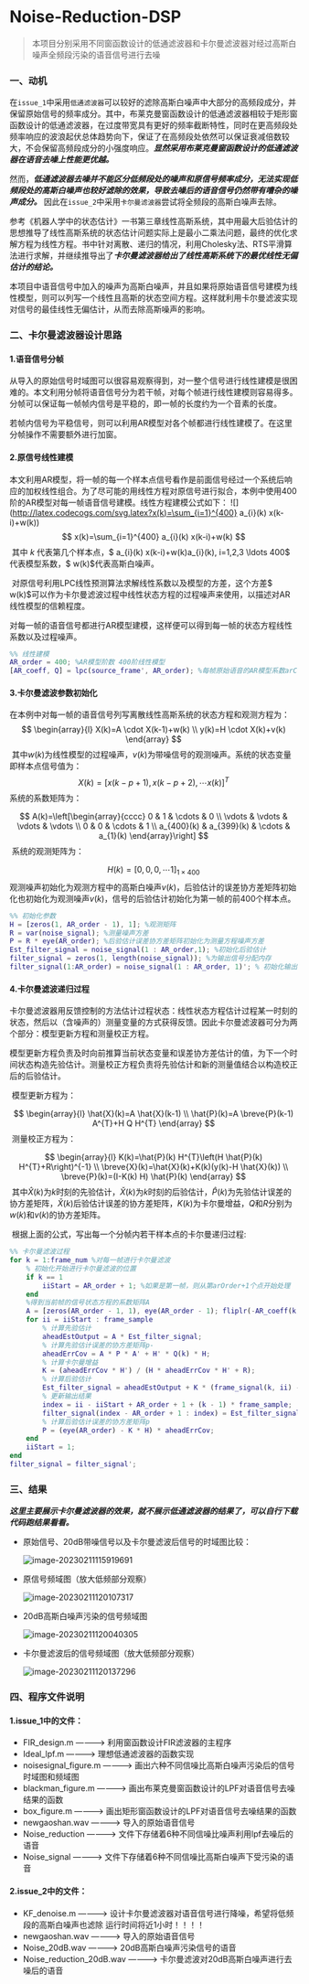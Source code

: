 # Noise-Reduction-DSP

> 本项目分别采用不同窗函数设计的低通滤波器和卡尔曼滤波器对经过高斯白噪声全频段污染的语音信号进行去噪

### 一、动机

​		在`issue_1`中采用`低通滤波器`可以较好的滤除高斯白噪声中大部分的高频段成分，并保留原始信号的频率成分。其中，布莱克曼窗函数设计的低通滤波器相较于矩形窗函数设计的低通滤波器，在过度带宽具有更好的频率截断特性，同时在更高频段处频率响应的波浪起伏总体趋势向下，保证了在高频段处依然可以保证衰减倍数较大，不会保留高频段成分的小强度响应。***显然采用布莱克曼窗函数设计的低通滤波器在语音去噪上性能更优越。***

​		然而，***低通滤波器去噪并不能区分低频段处的噪声和原信号频率成分，无法实现低频段处的高斯白噪声也较好滤除的效果，导致去噪后的语音信号仍然带有嘈杂的噪声成分。*** 因此在`issue_2`中采用`卡尔曼滤波器`尝试将全频段的高斯白噪声去除。

​		参考《机器人学中的状态估计》一书第三章线性高斯系统，其中用最大后验估计的思想推导了线性高斯系统的状态估计问题实际上是最小二乘法问题，最终的优化求解方程为线性方程。书中针对离散、递归的情况，利用Cholesky法、RTS平滑算法进行求解，并继续推导出了***卡尔曼滤波器给出了线性高斯系统下的最优线性无偏估计的结论。***

​		本项目中语音信号中加入的噪声为高斯白噪声，并且如果将原始语音信号建模为线性模型，则可以列写一个线性且高斯的状态空间方程。这样就利用卡尔曼滤波实现对信号的最佳线性无偏估计，从而去除高斯噪声的影响。

### 二、卡尔曼滤波器设计思路

#### 1.语音信号分帧

​		从导入的原始信号时域图可以很容易观察得到，对一整个信号进行线性建模是很困难的。本文利用分帧将语音信号分为若干帧，对每个帧进行线性建模则容易得多。分帧可以保证每一帧帧内信号是平稳的，即一帧的长度约为一个音素的长度。

​		若帧内信号为平稳信号，则可以利用AR模型对各个帧都进行线性建模了。在这里分帧操作不需要额外进行加窗。

#### 2.原信号线性建模

​		本文利用AR模型，将一帧的每一个样本点信号看作是前面信号经过一个系统后响应的加权线性组合。为了尽可能的用线性方程对原信号进行拟合，本例中使用400阶的AR模型对每一帧语音信号建模。线性方程建模公式如下：
![](http://latex.codecogs.com/svg.latex?x(k)=\sum_{i=1}^{400} a_{i}(k) x(k-i)+w(k))
$$
x(k)=\sum_{i=1}^{400} a_{i}(k) x(k-i)+w(k)
$$
​		其中 $k$ 代表第几个样本点，$ a_{i}(k) x(k-i)+w(k)a_{i}(k), i=1,2,3 \ldots 400$ 代表模型系数，$ w(k)$代表高斯白噪声。

​		对原信号利用LPC线性预测算法求解线性系数以及模型的方差，这个方差$ w(k)$可以作为卡尔曼滤波过程中线性状态方程的过程噪声来使用，以描述对AR线性模型的信赖程度。

​		对每一帧的语音信号都进行AR模型建模，这样便可以得到每一帧的状态方程线性系数以及过程噪声。

```matlab
%% 线性建模
AR_order = 400; %AR模型阶数 400阶线性模型
[AR_coeff, Q] = lpc(source_frame', AR_order); %每帧原始语音的AR模型系数arCoeff和过程噪声方差Q
```

#### 3.卡尔曼滤波参数初始化

​		在本例中对每一帧的语音信号列写离散线性高斯系统的状态方程和观测方程为：
$$
\begin{array}{l}
X(k)=A \cdot X(k-1)+w(k) \\
y(k)=H \cdot X(k)+v(k)
\end{array}
$$
​		其中$w(k)$为线性模型的过程噪声，$v(k)$为带噪信号的观测噪声。系统的状态变量即样本点信号值为：
$$
X(k)=[x(k-p+1), x(k-p+2), \cdots x(k)]^{T}
$$
​		系统的系数矩阵为：

$$
A(k)=\left[\begin{array}{cccc}
0 & 1 & \cdots & 0 \\
\vdots & \vdots & \vdots & \vdots \\
0 & 0 & \cdots & 1 \\
a_{400}(k) & a_{399}(k) & \cdots & a_{1}(k)
\end{array}\right]
$$
​		系统的观测矩阵为：

$$
H(k)=[0,0,0, \cdots 1]_{1 \times 400}
$$
​		观测噪声初始化为观测方程中的高斯白噪声$v(k)$，后验估计的误差协方差矩阵初始化也初始化为观测噪声$v(k)$，信号的后验估计初始化为第一帧的前400个样本点。

```matlab
%% 初始化参数
H = [zeros(1, AR_order - 1), 1]; %观测矩阵
R = var(noise_signal); %测量噪声方差
P = R * eye(AR_order); %后验估计误差协方差矩阵初始化为测量方程噪声方差
Est_filter_signal = noise_signal(1 : AR_order,1); %初始化后验估计
filter_signal = zeros(1, length(noise_signal)); %为输出信号分配内存
filter_signal(1:AR_order) = noise_signal(1 : AR_order, 1)'; % 初始化输出信
```

#### 4.卡尔曼滤波递归过程

​		卡尔曼滤波器用反馈控制的方法估计过程状态：线性状态方程估计过程某一时刻的状态，然后以（含噪声的）测量变量的方式获得反馈。因此卡尔曼滤波器可分为两个部分：模型更新方程和测量校正方程。

​		模型更新方程负责及时向前推算当前状态变量和误差协方差估计的值，为下一个时间状态构造先验估计。测量校正方程负责将先验估计和新的测量值结合以构造校正后的后验估计。

​		模型更新方程为：

$$
\begin{array}{l}
\hat{X}(k)=A \hat{X}(k-1) \\
\hat{P}(k)=A \breve{P}(k-1) A^{T}+H Q H^{T}
\end{array}
$$
​		测量校正方程为：

$$
\begin{array}{l}
K(k)=\hat{P}(k) H^{T}\left(H \hat{P}(k) H^{T}+R\right)^{-1} \\
\breve{X}(k)=\hat{X}(k)+K(k)(y(k)-H \hat{X}(k)) \\
\breve{P}(k)=(I-K(k) H) \hat{P}(k)
\end{array}
$$
​		其中$\hat{X}(k)$为$k$时刻的先验估计，$\breve{X}(k)$为$k$时刻的后验估计，$\hat{P}(k)$为先验估计误差的协方差矩阵，$\breve{X}(k)$后验估计误差的协方差矩阵，$K(k)$为卡尔曼增益，$Q$和$R$分别为$w(k)$和$v(k)$的协方差矩阵。

​		根据上面的公式，写出每一个分帧内若干样本点的卡尔曼递归过程:

```matlab
%% 卡尔曼滤波过程
for k = 1:frame_num %对每一帧进行卡尔曼滤波
	% 初始化开始进行卡尔曼滤波的位置
	if k == 1 
		iiStart = AR_order + 1; %如果是第一帧，则从第arOrder+1个点开始处理
	end
	%得到当前帧的信号状态方程的系数矩阵A
	A = [zeros(AR_order - 1, 1), eye(AR_order - 1); fliplr(-AR_coeff(k, 2 : end))]; % fliplr:左右翻转
	for ii = iiStart : frame_sample
		% 计算先验估计
		aheadEstOutput = A * Est_filter_signal; 
		% 计算先验估计误差的协方差矩阵p-
		aheadErrCov = A * P * A' + H' * Q(k) * H;
		% 计算卡尔曼增益
		K = (aheadErrCov * H') / (H * aheadErrCov * H' + R);
		% 计算后验估计
		Est_filter_signal = aheadEstOutput + K * (frame_signal(k, ii) - H * aheadEstOutput);
		% 更新输出结果
		index = ii - iiStart + AR_order + 1 + (k - 1) * frame_sample;
		filter_signal(index - AR_order + 1 : index) = Est_filter_signal';
		% 计算后验估计误差的协方差矩阵p
		P = (eye(AR_order) - K * H) * aheadErrCov;
	end
	iiStart = 1;
end
filter_signal = filter_signal';
```

### 三、结果

***这里主要展示卡尔曼滤波器的效果，就不展示低通滤波器的结果了，可以自行下载代码跑结果看看。***

- 原始信号、20dB带噪信号以及卡尔曼滤波后信号的时域图比较：

  ![image-20230211115919691](image_to_display/图片1.png)

- 原信号频域图（放大低频部分观察）

  ![image-20230211120107317](image_to_display/图片2.png)

- 20dB高斯白噪声污染的信号频域图

  ![image-20230211120040305](image_to_display/图片4.png)

- 卡尔曼滤波后的信号频域图（放大低频部分观察）

  ![image-20230211120137296](image_to_display/图片3.png)

### 四、程序文件说明

#### 1.issue_1中的文件：

- FIR_design.m ————> 利用窗函数设计FIR滤波器的主程序
- Ideal_lpf.m ————> 理想低通滤波器的函数实现
- noisesignal_figure.m ————> 画出六种不同信噪比高斯白噪声污染后的信号时域图和频域图
- blackman_figure.m ————> 画出布莱克曼窗函数设计的LPF对语音信号去噪结果的函数
- box_figure.m ————> 画出矩形窗函数设计的LPF对语音信号去噪结果的函数
- newgaoshan.wav ————> 导入的原始语音信号
- Noise_reduction ————> 文件下存储着6种不同信噪比噪声利用lpf去噪后的语音
- Noise_signal ————> 文件下存储着6种不同信噪比高斯白噪声下受污染的语音

#### 2.issue_2中的文件：
- KF_denoise.m ————> 设计卡尔曼滤波器对语音信号进行降噪，希望将低频段的高斯白噪声也滤除
  			            运行时间将近1小时！！！！
- newgaoshan.wav ————> 导入的原始语音信号
- Noise_20dB.wav ————> 20dB高斯白噪声污染信号的语音
- Noise_reduction_20dB.wav ————> 卡尔曼滤波对20dB高斯白噪声进行去噪后的语音

